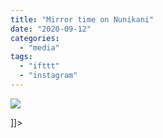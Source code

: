 ```yaml
---
title: "Mirror time on Nunikani"
date: "2020-09-12"
categories: 
  - "media"
tags: 
  - "ifttt"
  - "instagram"
---
```


![](images/119213732_354576855724378_593767809131775588_n-1024x1024.jpg)

\]\]>
